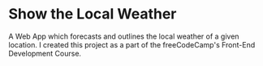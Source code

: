 # Show the Local Weather

A Web App which forecasts and outlines the local weather of a given location. I created this project as a part of the freeCodeCamp's Front-End Development Course.